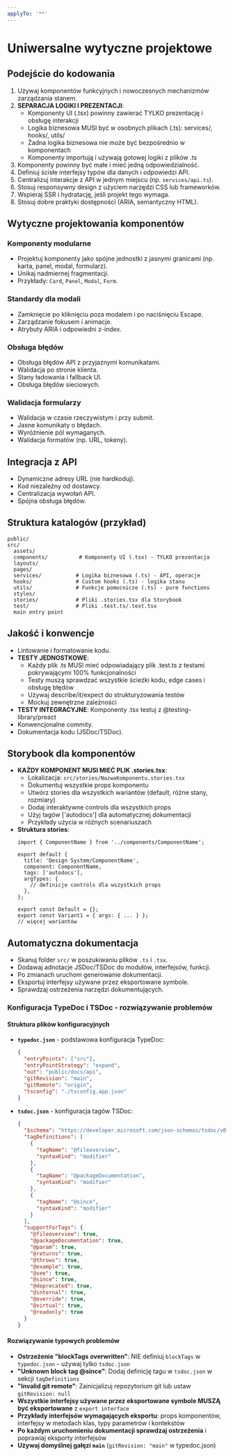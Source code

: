 ```yaml
---
applyTo: '**'
---
```


# Uniwersalne wytyczne projektowe

## Podejście do kodowania
1. Używaj komponentów funkcyjnych i nowoczesnych mechanizmów zarządzania stanem.
2. **SEPARACJA LOGIKI I PREZENTACJI**: 
   - Komponenty UI (.tsx) powinny zawierać TYLKO prezentację i obsługę interakcji
   - Logika biznesowa MUSI być w osobnych plikach (.ts): services/, hooks/, utils/
   - Żadna logika biznesowa nie może być bezpośrednio w komponentach
   - Komponenty importują i używają gotowej logiki z plików .ts
3. Komponenty powinny być małe i mieć jedną odpowiedzialność.
4. Definiuj ścisłe interfejsy typów dla danych i odpowiedzi API.
5. Centralizuj interakcje z API w jednym miejscu (np. `services/api.ts`).
6. Stosuj responsywny design z użyciem narzędzi CSS lub frameworków.
7. Wspieraj SSR i hydratację, jeśli projekt tego wymaga.
8. Stosuj dobre praktyki dostępności (ARIA, semantyczny HTML).

## Wytyczne projektowania komponentów

### Komponenty modularne
- Projektuj komponenty jako spójne jednostki z jasnymi granicami (np. karta, panel, modal, formularz).
- Unikaj nadmiernej fragmentacji.
- Przykłady: `Card`, `Panel`, `Modal`, `Form`.

### Standardy dla modali
- Zamknięcie po kliknięciu poza modalem i po naciśnięciu Escape.
- Zarządzanie fokusem i animacje.
- Atrybuty ARIA i odpowiedni z-index.

### Obsługa błędów
- Obsługa błędów API z przyjaznymi komunikatami.
- Walidacja po stronie klienta.
- Stany ładowania i fallback UI.
- Obsługa błędów sieciowych.

### Walidacja formularzy
- Walidacja w czasie rzeczywistym i przy submit.
- Jasne komunikaty o błędach.
- Wyróżnienie pól wymaganych.
- Walidacja formatów (np. URL, tokeny).

## Integracja z API
- Dynamiczne adresy URL (nie hardkoduj).
- Kod niezależny od dostawcy.
- Centralizacja wywołań API.
- Spójna obsługa błędów.

## Struktura katalogów (przykład)
```
public/
src/
  assets/
  components/          # Komponenty UI (.tsx) - TYLKO prezentacja
  layouts/
  pages/
  services/           # Logika biznesowa (.ts) - API, operacje
  hooks/              # Custom hooks (.ts) - logika stanu
  utils/              # Funkcje pomocnicze (.ts) - pure functions
  styles/
  stories/            # Pliki .stories.tsx dla Storybook
  test/               # Pliki .test.ts/.test.tsx
  main entry point
```

## Jakość i konwencje
- Lintowanie i formatowanie kodu.
- **TESTY JEDNOSTKOWE**: 
  - Każdy plik .ts MUSI mieć odpowiadający plik .test.ts z testami pokrywającymi 100% funkcjonalności
  - Testy muszą sprawdzać wszystkie ścieżki kodu, edge cases i obsługę błędów
  - Używaj describe/it/expect do strukturyzowania testów
  - Mockuj zewnętrzne zależności
- **TESTY INTEGRACYJNE**: Komponenty .tsx testuj z @testing-library/preact
- Konwencjonalne commity.
- Dokumentacja kodu (JSDoc/TSDoc).

## Storybook dla komponentów
- **KAŻDY KOMPONENT MUSI MIEĆ PLIK .stories.tsx**:
  - Lokalizacja: `src/stories/NazwaKomponentu.stories.tsx`
  - Dokumentuj wszystkie props komponentu
  - Utwórz stories dla wszystkich wariantów (default, różne stany, rozmiary)
  - Dodaj interaktywne controls dla wszystkich props
  - Użyj tagów ['autodocs'] dla automatycznej dokumentacji
  - Przykłady użycia w różnych scenariuszach
- **Struktura stories**:
  ```tsx
  import { ComponentName } from '../components/ComponentName';
  
  export default {
    title: 'Design System/ComponentName',
    component: ComponentName,
    tags: ['autodocs'],
    argTypes: {
      // definicje controls dla wszystkich props
    },
  };
  
  export const Default = {};
  export const Variant1 = { args: { ... } };
  // więcej wariantów
  ```

## Automatyczna dokumentacja
- Skanuj folder `src/` w poszukiwaniu plików `.ts` i `.tsx`.
- Dodawaj adnotacje JSDoc/TSDoc do modułów, interfejsów, funkcji.
- Po zmianach uruchom generowanie dokumentacji.
- Eksportuj interfejsy używane przez eksportowane symbole.
- Sprawdzaj ostrzeżenia narzędzi dokumentujących.

### Konfiguracja TypeDoc i TSDoc - rozwiązywanie problemów

#### Struktura plików konfiguracyjnych
- **`typedoc.json`** - podstawowa konfiguracja TypeDoc:
  ```json
  {
    "entryPoints": ["src"],
    "entryPointStrategy": "expand",
    "out": "public/docs/api",
    "gitRevision": "main",
    "gitRemote": "origin",
    "tsconfig": "./tsconfig.app.json"
  }
  ```
- **`tsdoc.json`** - konfiguracja tagów TSDoc:
  ```json
  {
    "$schema": "https://developer.microsoft.com/json-schemas/tsdoc/v0/tsdoc.schema.json",
    "tagDefinitions": [
      {
        "tagName": "@fileoverview",
        "syntaxKind": "modifier"
      },
      {
        "tagName": "@packageDocumentation", 
        "syntaxKind": "modifier"
      },
      {
        "tagName": "@since",
        "syntaxKind": "modifier"
      }
    ],
    "supportForTags": {
      "@fileoverview": true,
      "@packageDocumentation": true,
      "@param": true,
      "@returns": true,
      "@throws": true,
      "@example": true,
      "@see": true,
      "@since": true,
      "@deprecated": true,
      "@internal": true,
      "@override": true,
      "@virtual": true,
      "@readonly": true
    }
  }
  ```

#### Rozwiązywanie typowych problemów
- **Ostrzeżenie "blockTags overwritten"**: NIE definiuj `blockTags` w `typedoc.json` - używaj tylko `tsdoc.json`
- **"Unknown block tag @since"**: Dodaj definicję tagu w `tsdoc.json` w sekcji `tagDefinitions`
- **"Invalid git remote"**: Zainicjalizuj repozytorium git lub ustaw `gitRevision: null`
- **Wszystkie interfejsy używane przez eksportowane symbole MUSZĄ być eksportowane** z `export interface`
- **Przykłady interfejsów wymagających eksportu**: props komponentów, interfejsy w metodach klas, typy parametrów i kontekstów
- **Po każdym uruchomieniu dokumentacji sprawdzaj ostrzeżenia** i poprawiaj eksporty interfejsów
- **Używaj domyślnej gałęzi `main`** (`gitRevision: "main"` w typedoc.json)